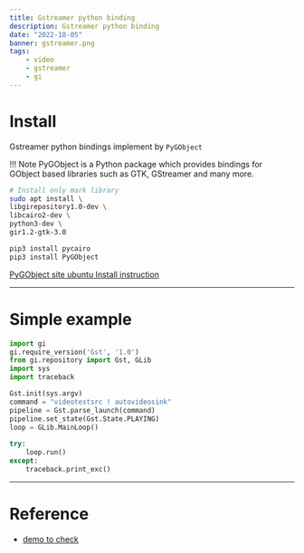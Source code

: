 ```yaml
---
title: Gstreamer python binding
description: Gstreamer python binding
date: "2022-18-05"
banner: gstreamer.png
tags:
    - video
    - gstreamer
    - gi
---
```


# Install
Gstreamer python bindings implement by `PyGObject`

!!! Note
    PyGObject is a Python package which provides bindings for GObject based libraries such as GTK, GStreamer and many more.

```bash title="install" linenums="1" hl_lines="3 8"
# Install only mark library
sudo apt install \
libgirepository1.0-dev \
libcairo2-dev \
python3-dev \
gir1.2-gtk-3.0

pip3 install pycairo
pip3 install PyGObject
```

[PyGObject site ubuntu Install instruction](https://pygobject.readthedocs.io/en/latest/getting_started.html#ubuntu-logo-ubuntu-debian-logo-debian)

---

# Simple example

```python title="gst" linenums="1" hl_lines="2"
import gi
gi.require_version('Gst', '1.0')
from gi.repository import Gst, GLib
import sys
import traceback

Gst.init(sys.argv)
command = "videotestsrc ! autovideosink"
pipeline = Gst.parse_launch(command)
pipeline.set_state(Gst.State.PLAYING)
loop = GLib.MainLoop()
 
try:
    loop.run()
except:
    traceback.print_exc()
```

---

# Reference
- [demo to check](https://ittone.ma/ittone/python-how-to-create-gstreamer-rtsp-server-with-variable-frame-rate/)